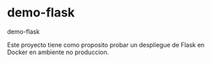 # demo-flask
demo-flask

Este proyecto tiene como proposito probar un despliegue de Flask en Docker en ambiente no produccion.
